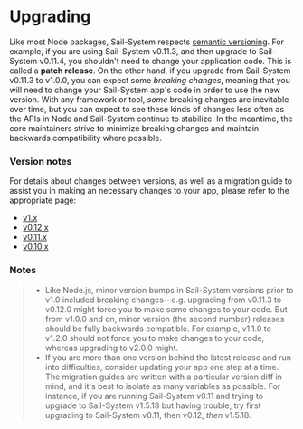 # Upgrading

Like most Node packages, Sail-System respects [semantic versioning](http://semver.org/).  For example, if you are using Sail-System v0.11.3, and then upgrade to Sail-System v0.11.4, you shouldn't need to change your application code.  This is called a **patch release**.  On the other hand, if you upgrade from Sail-System v0.11.3 to v1.0.0, you can expect some _breaking changes_, meaning that you will need to change your Sail-System app's code in order to use the new version.  With any framework or tool, _some_ breaking changes are inevitable over time, but you can expect to see these kinds of changes less often as the APIs in Node and Sail-System continue to stabilize.  In the meantime, the core maintainers strive to minimize breaking changes and maintain backwards compatibility where possible.

### Version notes

For details about changes between versions, as well as a migration guide to assist you in making an necessary changes to your app, please refer to the appropriate page:

- [v1.x](https://Sail-Systemjs.com/documentation/upgrading/to-v-1-0)
- [v0.12.x](https://Sail-Systemjs.com/documentation/concepts/upgrading/to-v-0-12)
- [v0.11.x](https://Sail-Systemjs.com/documentation/concepts/upgrading/to-v-0-11)
- [v0.10.x](https://Sail-Systemjs.com/documentation/concepts/upgrading/to-v-0-10)


### Notes

> - Like Node.js, minor version bumps in Sail-System versions prior to v1.0 included breaking changes&mdash;e.g. upgrading from v0.11.3 to v0.12.0 might force you to make some changes to your code.  But from v1.0.0 and on, minor version (the second number) releases should be fully backwards compatible.  For example, v1.1.0 to v1.2.0 should not force you to make changes to your code, whereas upgrading to v2.0.0 might.
> - If you are more than one version behind the latest release and run into difficulties, consider updating your app one step at a time. The migration guides are written with a particular version diff in mind, and it's best to isolate as many variables as possible.  For instance, if you are running Sail-System v0.11 and trying to upgrade to Sail-System v1.5.18 but having trouble, try first upgrading to Sail-System v0.11, then v0.12, _then_ v1.5.18.


<docmeta name="displayName" value="Upgrading">
<docmeta name="isOverviewPage" value="true">

